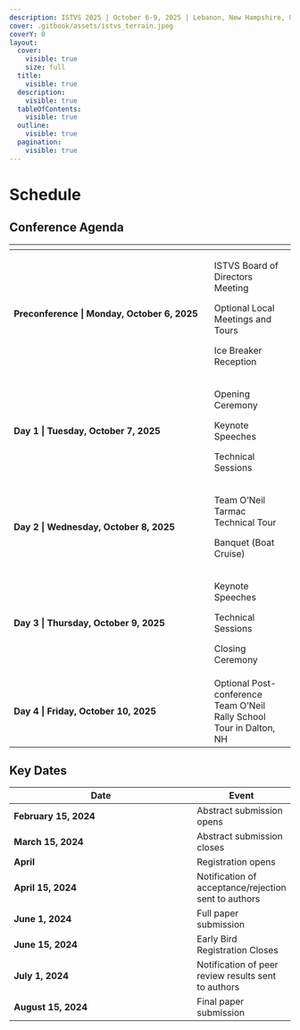 ```yaml
---
description: ISTVS 2025 | October 6-9, 2025 | Lebanon, New Hampshire, USA
cover: .gitbook/assets/istvs_terrain.jpeg
coverY: 0
layout:
  cover:
    visible: true
    size: full
  title:
    visible: true
  description:
    visible: true
  tableOfContents:
    visible: true
  outline:
    visible: true
  pagination:
    visible: true
---
```


# Schedule

## Conference Agenda

<table data-header-hidden data-full-width="false"><thead><tr><th width="343"></th><th></th></tr></thead><tbody><tr><td><strong>Preconference | Monday, October 6, 2025</strong></td><td><p>ISTVS Board of Directors Meeting</p><p>Optional Local Meetings and Tours</p><p>Ice Breaker Reception</p></td></tr><tr><td><strong>Day 1 | Tuesday, October 7, 2025</strong></td><td><p>Opening Ceremony</p><p>Keynote Speeches</p><p>Technical Sessions</p></td></tr><tr><td><strong>Day 2 | Wednesday, October 8, 2025</strong></td><td><p>Team O’Neil Tarmac Technical Tour</p><p>Banquet (Boat Cruise)</p></td></tr><tr><td><strong>Day 3 | Thursday, October 9, 2025</strong></td><td><p>Keynote Speeches</p><p>Technical Sessions</p><p>Closing Ceremony</p></td></tr><tr><td><strong>Day 4 | Friday, October 10, 2025</strong></td><td>Optional Post-conference Team O’Neil Rally School Tour in Dalton, NH</td></tr></tbody></table>

## Key Dates

<table><thead><tr><th width="346">Date</th><th>Event</th></tr></thead><tbody><tr><td><strong>February 15, 2024</strong></td><td>Abstract submission opens</td></tr><tr><td><strong>March 15, 2024</strong></td><td>Abstract submission closes</td></tr><tr><td><strong>April</strong></td><td>Registration opens</td></tr><tr><td><strong>April 15, 2024</strong></td><td>Notification of acceptance/rejection sent to authors</td></tr><tr><td><strong>June 1, 2024</strong></td><td>Full paper submission</td></tr><tr><td><strong>June 15, 2024</strong></td><td>Early Bird Registration Closes</td></tr><tr><td><strong>July 1, 2024</strong></td><td>Notification of peer review results sent to authors</td></tr><tr><td><strong>August 15, 2024</strong></td><td>Final paper submission</td></tr></tbody></table>

